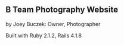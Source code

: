 ## B Team Photography Website
by Joey Buczek: Owner, Photographer

Built with Ruby 2.1.2, Rails 4.1.8